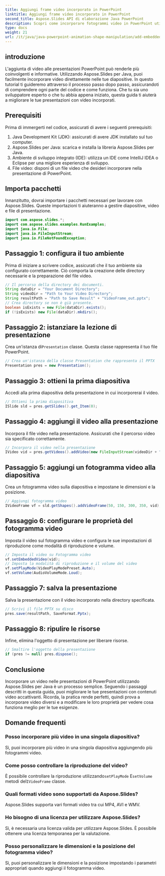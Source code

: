 ```yaml
---
title: Aggiungi frame video incorporato in PowerPoint
linktitle: Aggiungi frame video incorporato in PowerPoint
second_title: Aspose.Slides API di elaborazione Java PowerPoint
description: Scopri come incorporare fotogrammi video in PowerPoint utilizzando Aspose.Slides per Java con questo tutorial passo passo. Migliora facilmente le tue presentazioni.
type: docs
weight: 21
url: /it/java/java-powerpoint-animation-shape-manipulation/add-embedded-video-frame-powerpoint/
---
```

## introduzione
L'aggiunta di video alle presentazioni PowerPoint può renderle più coinvolgenti e informative. Utilizzando Aspose.Slides per Java, puoi facilmente incorporare video direttamente nelle tue diapositive. In questo tutorial ti guideremo attraverso il processo passo dopo passo, assicurandoti di comprendere ogni parte del codice e come funziona. Che tu sia uno sviluppatore esperto o che tu abbia appena iniziato, questa guida ti aiuterà a migliorare le tue presentazioni con video incorporati.
## Prerequisiti
Prima di immergerti nel codice, assicurati di avere i seguenti prerequisiti:
1. Java Development Kit (JDK): assicurati di avere JDK installato sul tuo computer.
2. Aspose.Slides per Java: scarica e installa la libreria Aspose.Slides per Java.
3. Ambiente di sviluppo integrato (IDE): utilizza un IDE come IntelliJ IDEA o Eclipse per una migliore esperienza di sviluppo.
4. File video: disponi di un file video che desideri incorporare nella presentazione di PowerPoint.
## Importa pacchetti
Innanzitutto, dovrai importare i pacchetti necessari per lavorare con Aspose.Slides. Queste importazioni ti aiuteranno a gestire diapositive, video e file di presentazione.
```java
import com.aspose.slides.*;
import com.aspose.slides.examples.RunExamples;
import java.io.File;
import java.io.FileInputStream;
import java.io.FileNotFoundException;
```
## Passaggio 1: configura il tuo ambiente
Prima di iniziare a scrivere codice, assicurati che il tuo ambiente sia configurato correttamente. Ciò comporta la creazione delle directory necessarie e la preparazione del file video.
```java
// Il percorso della directory dei documenti.
String dataDir = "Your Document Directory";
String videoDir = "Path to Your Video Directory";
String resultPath = "Path to Save Result" + "VideoFrame_out.pptx";
// Crea directory se non è già presente.
boolean isExists = new File(dataDir).exists();
if (!isExists) new File(dataDir).mkdirs();
```
## Passaggio 2: istanziare la lezione di presentazione
 Crea un'istanza di`Presentation` classe. Questa classe rappresenta il tuo file PowerPoint.
```java
// Crea un'istanza della classe Presentation che rappresenta il PPTX
Presentation pres = new Presentation();
```
## Passaggio 3: ottieni la prima diapositiva
Accedi alla prima diapositiva della presentazione in cui incorporerai il video.
```java
// Ottieni la prima diapositiva
ISlide sld = pres.getSlides().get_Item(0);
```
## Passaggio 4: aggiungi il video alla presentazione
Incorpora il file video nella presentazione. Assicurati che il percorso video sia specificato correttamente.
```java
// Incorpora il video nella presentazione
IVideo vid = pres.getVideos().addVideo(new FileInputStream(videoDir + "Wildlife.mp4"), LoadingStreamBehavior.ReadStreamAndRelease);
```
## Passaggio 5: aggiungi un fotogramma video alla diapositiva
Crea un fotogramma video sulla diapositiva e impostane le dimensioni e la posizione.
```java
// Aggiungi fotogramma video
IVideoFrame vf = sld.getShapes().addVideoFrame(50, 150, 300, 350, vid);
```
## Passaggio 6: configurare le proprietà del fotogramma video
Imposta il video sul fotogramma video e configura le sue impostazioni di riproduzione come modalità di riproduzione e volume.
```java
// Imposta il video su Fotogramma video
vf.setEmbeddedVideo(vid);
// Imposta la modalità di riproduzione e il volume del video
vf.setPlayMode(VideoPlayModePreset.Auto);
vf.setVolume(AudioVolumeMode.Loud);
```
## Passaggio 7: salva la presentazione
Salva la presentazione con il video incorporato nella directory specificata.
```java
// Scrivi il file PPTX su disco
pres.save(resultPath, SaveFormat.Pptx);
```
## Passaggio 8: ripulire le risorse
Infine, elimina l'oggetto di presentazione per liberare risorse.
```java
// Smaltire l'oggetto della presentazione
if (pres != null) pres.dispose();
```
## Conclusione
Incorporare un video nelle presentazioni di PowerPoint utilizzando Aspose.Slides per Java è un processo semplice. Seguendo i passaggi descritti in questa guida, puoi migliorare le tue presentazioni con contenuti video accattivanti. Ricorda, la pratica rende perfetti, quindi prova a incorporare video diversi e a modificare le loro proprietà per vedere cosa funziona meglio per le tue esigenze.
## Domande frequenti
### Posso incorporare più video in una singola diapositiva?
Sì, puoi incorporare più video in una singola diapositiva aggiungendo più fotogrammi video.
### Come posso controllare la riproduzione del video?
 È possibile controllare la riproduzione utilizzando`setPlayMode` E`setVolume` metodi del`IVideoFrame` classe.
### Quali formati video sono supportati da Aspose.Slides?
Aspose.Slides supporta vari formati video tra cui MP4, AVI e WMV.
### Ho bisogno di una licenza per utilizzare Aspose.Slides?
Sì, è necessaria una licenza valida per utilizzare Aspose.Slides. È possibile ottenere una licenza temporanea per la valutazione.
### Posso personalizzare le dimensioni e la posizione del fotogramma video?
Sì, puoi personalizzare le dimensioni e la posizione impostando i parametri appropriati quando aggiungi il fotogramma video.